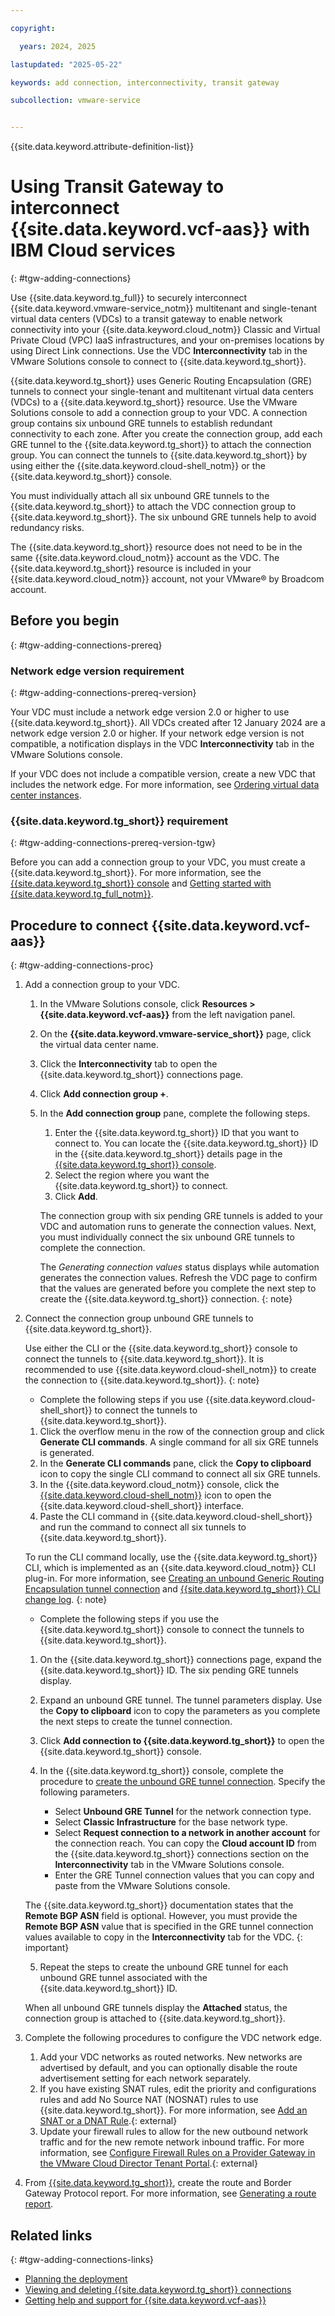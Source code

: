 ```yaml
---

copyright:

  years: 2024, 2025

lastupdated: "2025-05-22"

keywords: add connection, interconnectivity, transit gateway

subcollection: vmware-service


---
```


{{site.data.keyword.attribute-definition-list}}

# Using Transit Gateway to interconnect {{site.data.keyword.vcf-aas}} with IBM Cloud services
{: #tgw-adding-connections}

Use {{site.data.keyword.tg_full}} to securely interconnect {{site.data.keyword.vmware-service_notm}} multitenant and single-tenant virtual data centers (VDCs) to a transit gateway to enable network connectivity into your {{site.data.keyword.cloud_notm}} Classic and Virtual Private Cloud (VPC) IaaS infrastructures, and your on-premises locations by using Direct Link connections. Use the VDC **Interconnectivity** tab in the VMware Solutions console to connect to {{site.data.keyword.tg_short}}.

{{site.data.keyword.tg_short}} uses Generic Routing Encapsulation (GRE) tunnels to connect your single-tenant and multitenant virtual data centers (VDCs) to a {{site.data.keyword.tg_short}} resource. Use the VMware Solutions console to add a connection group to your VDC. A connection group contains six unbound GRE tunnels to establish redundant connectivity to each zone. After you create the connection group, add each GRE tunnel to the {{site.data.keyword.tg_short}} to attach the connection group. You can connect the tunnels to {{site.data.keyword.tg_short}} by using either the {{site.data.keyword.cloud-shell_notm}} or the {{site.data.keyword.tg_short}} console.

You must individually attach all six unbound GRE tunnels to the {{site.data.keyword.tg_short}} to attach the VDC connection group to {{site.data.keyword.tg_short}}. The six unbound GRE tunnels help to avoid redundancy risks.

The {{site.data.keyword.tg_short}} resource does not need to be in the same {{site.data.keyword.cloud_notm}} account as the VDC. The {{site.data.keyword.tg_short}} resource is included in your {{site.data.keyword.cloud_notm}} account, not your VMware® by Broadcom account.

## Before you begin
{: #tgw-adding-connections-prereq}

### Network edge version requirement
{: #tgw-adding-connections-prereq-version}

Your VDC must include a network edge version 2.0 or higher to use {{site.data.keyword.tg_short}}. All VDCs created after 12 January 2024 are a network edge version 2.0 or higher. If your network edge version is not compatible, a notification displays in the VDC **Interconnectivity** tab in the VMware Solutions console.

If your VDC does not include a compatible version, create a new VDC that includes the network edge. For more information, see [Ordering virtual data center instances](/docs/vmware-service?topic=vmware-service-vdc-adding).

### {{site.data.keyword.tg_short}} requirement
{: #tgw-adding-connections-prereq-version-tgw}

Before you can add a connection group to your VDC, you must create a {{site.data.keyword.tg_short}}. For more information, see the [{{site.data.keyword.tg_short}} console](https://cloud.ibm.com/interconnectivity/transit/provision) and [Getting started with {{site.data.keyword.tg_full_notm}}](/docs/transit-gateway?topic=transit-gateway-getting-started).

## Procedure to connect {{site.data.keyword.vcf-aas}}
{: #tgw-adding-connections-proc}

1. Add a connection group to your VDC.
   1. In the VMware Solutions console, click **Resources > {{site.data.keyword.vcf-aas}}** from the left navigation panel.
   2. On the **{{site.data.keyword.vmware-service_short}}** page, click the virtual data center name.
   3. Click the **Interconnectivity** tab to open the {{site.data.keyword.tg_short}} connections page.
   4. Click **Add connection group +**.
   5. In the **Add connection group** pane, complete the following steps.
      1. Enter the {{site.data.keyword.tg_short}} ID that you want to connect to. You can locate the {{site.data.keyword.tg_short}} ID in the {{site.data.keyword.tg_short}} details page in the [{{site.data.keyword.tg_short}} console](https://cloud.ibm.com/interconnectivity/transit/provision).
      2. Select the region where you want the {{site.data.keyword.tg_short}} to connect.
      3. Click **Add**.

      The connection group with six pending GRE tunnels is added to your VDC and automation runs to generate the connection values. Next, you must individually connect the six unbound GRE tunnels to complete the connection.

      The *Generating connection values* status displays while automation generates the connection values. Refresh the VDC page to confirm that the values are generated before you complete the next step to create the {{site.data.keyword.tg_short}} connection.
      {: note}

2. Connect the connection group unbound GRE tunnels to {{site.data.keyword.tg_short}}.

   Use either the CLI or the {{site.data.keyword.tg_short}} console to connect the tunnels to {{site.data.keyword.tg_short}}. It is recommended to use {{site.data.keyword.cloud-shell_notm}} to create the connection to {{site.data.keyword.tg_short}}.
   {: note}

   * Complete the following steps if you use {{site.data.keyword.cloud-shell_short}} to connect the tunnels to {{site.data.keyword.tg_short}}.
   1. Click the overflow menu in the row of the connection group and click **Generate CLI commands**. A single command for all six GRE tunnels is generated.
   2. In the **Generate CLI commands** pane, click the **Copy to clipboard** icon to copy the single CLI command to connect all six GRE tunnels.
   3. In the {{site.data.keyword.cloud_notm}} console, click the [{{site.data.keyword.cloud-shell_notm}}](https://cloud.ibm.com/shell) icon to open the {{site.data.keyword.cloud-shell_short}} interface.
   4. Paste the CLI command in {{site.data.keyword.cloud-shell_short}} and run the command to connect all six tunnels to {{site.data.keyword.tg_short}}.

   To run the CLI command locally, use the {{site.data.keyword.tg_short}} CLI, which is implemented as an {{site.data.keyword.cloud_notm}} CLI plug-in. For more information, see [Creating an unbound Generic Routing Encapsulation tunnel connection](/docs/transit-gateway?topic=transit-gateway-unbound-gre-connection&interface=cli) and [{{site.data.keyword.tg_short}} CLI change log](/docs/transit-gateway?topic=transit-gateway-cli-change-log&interface=cli).
   {: note}

   * Complete the following steps if you use the {{site.data.keyword.tg_short}} console to connect the tunnels to {{site.data.keyword.tg_short}}.
   1. On the {{site.data.keyword.tg_short}} connections page, expand the {{site.data.keyword.tg_short}} ID. The six pending GRE tunnels display.
   2. Expand an unbound GRE tunnel. The tunnel parameters display. Use the **Copy to clipboard** icon to copy the parameters as you complete the next steps to create the tunnel connection.
   3. Click **Add connection to {{site.data.keyword.tg_short}}** to open the {{site.data.keyword.tg_short}} console.
   4. In the {{site.data.keyword.tg_short}} console, complete the procedure to [create the unbound GRE tunnel connection](/docs/transit-gateway?topic=transit-gateway-unbound-gre-connection&interface=ui). Specify the following parameters.

      * Select **Unbound GRE Tunnel** for the network connection type.
      * Select **Classic Infrastructure** for the base network type.
      * Select **Request connection to a network in another account** for the connection reach. You can copy the **Cloud account ID** from the {{site.data.keyword.tg_short}} connections section on the **Interconnectivity** tab in the VMware Solutions console.
      * Enter the GRE Tunnel connection values that you can copy and paste from the VMware Solutions console.

   The {{site.data.keyword.tg_short}} documentation states that the **Remote BGP ASN** field is optional. However, you must provide the **Remote BGP ASN** value that is specified in the GRE tunnel connection values available to copy in the **Interconnectivity** tab for the VDC.
   {: important}

   5. Repeat the steps to create the unbound GRE tunnel for each unbound GRE tunnel associated with the {{site.data.keyword.tg_short}} ID.

   When all unbound GRE tunnels display the **Attached** status, the connection group is attached to {{site.data.keyword.tg_short}}.

3. Complete the following procedures to configure the VDC network edge.
   1. Add your VDC networks as routed networks. New networks are advertised by default, and you can optionally disable the route advertisement setting for each network separately.
   2. If you have existing SNAT rules, edit the priority and configurations rules and add No Source NAT (NOSNAT) rules to use {{site.data.keyword.tg_short}}. For more information, see [Add an SNAT or a DNAT Rule](https://techdocs.broadcom.com/us/en/vmware-cis/cloud-director/vmware-cloud-director/10-6.html).{: external}
   3. Update your firewall rules to allow for the new outbound network traffic and for the new remote network inbound traffic. For more information, see [Configure Firewall Rules on a Provider Gateway in the VMware Cloud Director Tenant Portal](https://techdocs.broadcom.com/us/en/vmware-cis/cloud-director/vmware-cloud-director/10-5/map-for-vmware-cloud-director-tenant-portal-guide-10-5/working-with-networks-tenant/working-with-provider-gateways-tenant/configure-firewall-rules-on-a-provider-gateway-tenant.html).{: external}

4.  From [{{site.data.keyword.tg_short}}](https://cloud.ibm.com/interconnectivity/transit/provision), create the route and Border Gateway Protocol report. For more information, see [Generating a route report](/docs/transit-gateway?topic=transit-gateway-route-reports&interface=ui).

## Related links
{: #tgw-adding-connections-links}

* [Planning the deployment](/docs/vmware-service?topic=vmware-service-tenant-plan-deploy)
* [Viewing and deleting {{site.data.keyword.tg_short}} connections](/docs/vmware-service?topic=vmware-service-tgw-viewing-deleting-connections)
* [Getting help and support for {{site.data.keyword.vcf-aas}}](/docs/vmware-service?topic=vmware-service-support)
